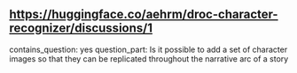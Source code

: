 ## https://huggingface.co/aehrm/droc-character-recognizer/discussions/1

contains_question: yes
question_part: Is it possible to add a set of character images so that they can be replicated throughout the narrative arc of a story